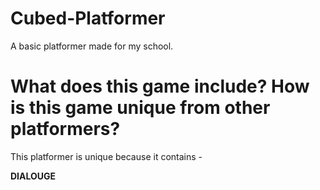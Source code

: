 # Cubed-Platformer

A basic platformer made for my school.


# What does this game include? How is this game unique from other platformers?

This platformer is unique because it contains - 

**DIALOUGE**
